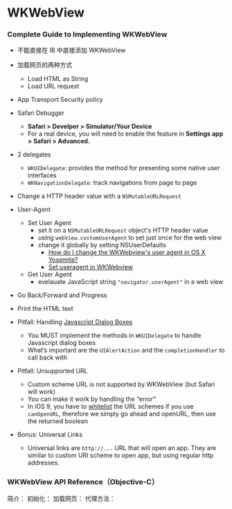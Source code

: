 # WKWebView


### Complete Guide to Implementing WKWebView

- 不能直接在 IB 中直接添加 WKWebView
- 加载网页的两种方式
  - Load HTML as String
  - Load URL request
- App Transport Security policy
- Safari Debugger
  - **Safari > Develper > Simulator/Your Device**
  - For a real device, you will need to enable the feature in **Settings app > Safari > Advanced.**

- 2 delegates
  - `WKUIDelegate`: provides the method for presenting some native user interfaces
  - `WKNavigationDelegate`: track navigations from page to page

- Change a HTTP header value with a `NSMutableURLRequest`

- User-Agent
  - Set User Agent
    - set it on a `NSMutableURLRequest` object's HTTP header value
    - using `webView.customUserAgent` to set just once for the web view
    - change it globally by setting NSUserDefaults
      - [How do I change the WKWebview's user agent in OS X Yosemite?](http://stackoverflow.com/a/27331026/7088321)
      - [Set useragent in WKWebview](http://stackoverflow.com/questions/26994491/set-useragent-in-wkwebview)
  - Get User Agent
    - evelauate JavaScript string `"navigator.userAgent"` in a web view

- Go Back/Forward and Progress

- Print the HTML text

- Pitfall: Handling [Javascript Dialog Boxes](http://www.tutorialspoint.com/javascript/javascript_dialog_boxes.htm)
  - You MUST implement the methods in `WKUIDelegate` to handle Javascript dialog boxes 
  - What’s important are the `UIAlertAction` and the `completionHandler` to call back with

- Pitfall: Unsupported URL
  - Custom scheme URL is not supported by WKWebView (but Safari will work)
  - You can make it work by handling the “error”
  - In iOS 9, you have to [whitelist](https://useyourloaf.com/blog/querying-url-schemes-with-canopenurl/) the URL schemes if you use `canOpenURL`, therefore we simply go ahead and openURL, then use the returned boolean

- Bonus: Universal Links
  - Universal links are `http://...` URL that will open an app. They are similar to custom URI scheme to open app, but using regular http addresses. 


### WKWebView API Reference（Objective-C）

简介：
初始化：
加载网页：
代理方法：






